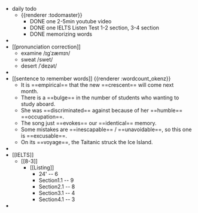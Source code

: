- daily todo
	- {{renderer :todomaster}}
		- DONE one 2-5min youtube video
		- DONE one IELTS Listen Test 1-2 section, 3-4 section
		- DONE memorizing words
-
- [[pronunciation correction]]
	- examine  /ɪɡˈzæmɪn/
	- sweat  /swet/
	- desert  /ˈdezət/
-
- [[sentence to remember words]] {{renderer :wordcount_okenz}}
	- It is ==empirical== that the new ==crescent== will come next month.
	- There is a ==bulge== in the number of students who wanting to study aboard.
	- She was ==discriminated== against because of her ==humble== ==occupation==.
	- The song just ==evokes== our ==identical== memory.
	- Some mistakes are ==inescapable== / ==unavoidable==, so this one is ==excusable==.
	- On its ==voyage==, the Taitanic struck the Ice Island.
-
- [[IELTS]]
	- [[8-3]]
		- [[Listing]]
			- 24' -- 6
			- Section1.1 -- 9
			- Section2.1 -- 8
			- Section3.1 -- 4
			- Section4.1 -- 3
-